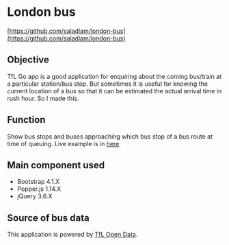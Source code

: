 # London bus
[https://github.com/saladlam/london-bus](https://github.com/saladlam/london-bus)

## Objective
TfL Go app is a good application for enquiring about the coming bus/train at a particular station/bus stop. But sometimes it is useful for knowing the current location of a bus so that it can be estimated the actual arrival time in rush hour. So I made this.

## Function
Show bus stops and buses approaching which bus stop of a bus route at time of queuing. Live example is in [here](http://londonbus.saladlam.info/).

## Main component used
- Bootstrap 4.1.X
- Popper.js 1.14.X
- jQuery 3.6.X

## Source of bus data
This application is powered by [TfL Open Data](https://tfl.gov.uk/corporate/terms-and-conditions/transport-data-service).
